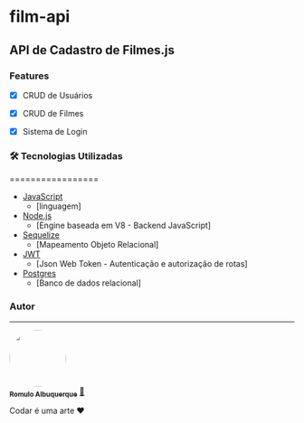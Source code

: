 # film-api
## API de Cadastro de Filmes.js


### Features

- [x] CRUD de Usuários
- [x] CRUD de Filmes
- [x] Sistema de Login


### 🛠 Tecnologias Utilizadas
=================
<!--ts-->
   * [JavaScript](#JavaScript)
      * [linguagem]
   * [Node.js](#Node.js)
      * [Engine baseada em V8 - Backend JavaScript]
   * [Sequelize](#Sequelize)
      * [Mapeamento Objeto Relacional]
   * [JWT](#JWT)
      * [Json Web Token - Autenticação e autorização de rotas]
   * [Postgres](#Postgres)
      * [Banco de dados relacional]
<!--te-->


### Autor
---

<a href="https://www.linkedin.com/in/r%C3%B4mulo-albuquerque-2012591b5/">
 <img style="border-radius: 50%;" src="https://avatars.githubusercontent.com/u/98672391?s=400&u=2ba8f18403599008a5ef5e9a8e330c0381dc4f22&v=4" width="100px;" alt=""/>
 <br />
 <sub><b>Romulo Albuquerque</b></sub></a> <a href="https://romuloalbuquerque.com" title="RomuloAlbuquerqueDev">🚀</a>


Codar é uma arte ❤️


